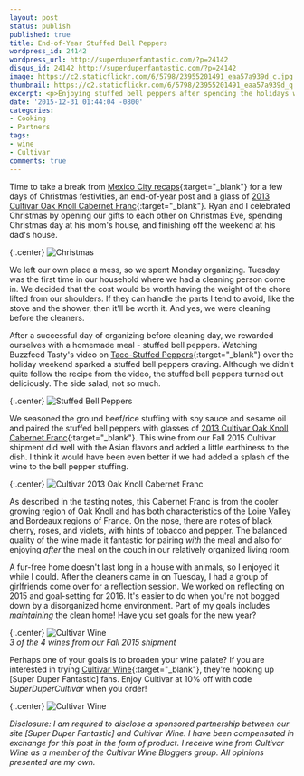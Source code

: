 ```yaml
---
layout: post
status: publish
published: true
title: End-of-Year Stuffed Bell Peppers
wordpress_id: 24142
wordpress_url: http://superduperfantastic.com/?p=24142
disqus_id: 24142 http://superduperfantastic.com/?p=24142
image: https://c2.staticflickr.com/6/5798/23955201491_eaa57a939d_c.jpg
thumbnail: https://c2.staticflickr.com/6/5798/23955201491_eaa57a939d_q.jpg
excerpt: <p>Enjoying stuffed bell peppers after spending the holidays with family, paired with Cultivar Wine's 2013 Oak Knoll Cabernet Franc.</p>
date: '2015-12-31 01:44:04 -0800'
categories:
- Cooking
- Partners
tags:
- wine
- Cultivar
comments: true
---
```

Time to take a break from [Mexico City recaps](http://superduperfantastic.com/tag/mexico-city/){:target="_blank"} for a few days of Christmas festivities, an end-of-year post and a glass of [2013 Cultivar Oak Knoll Cabernet Franc](http://www.cultivarwine.com/product/2013-Oak-Knoll-Cabaernet-Franc?pageID=25B82F39-ECAF-7F18-3D08-2B2C2BD3A915&sortBy=DisplayOrder&maxRows=16&){:target="_blank"}. Ryan and I celebrated Christmas by opening our gifts to each other on Christmas Eve, spending Christmas day at his mom's house, and finishing off the weekend at his dad's house.

{:.center}
![Christmas](https://c2.staticflickr.com/6/5813/23670693949_b52812b8e0_b.jpg)

We left our own place a mess, so we spent Monday organizing. Tuesday was the first time in our household where we had a cleaning person come in. We decided that the cost would be worth having the weight of the chore lifted from our shoulders. If they can handle the parts I tend to avoid, like the stove and the shower, then it'll be worth it.
And yes, we were cleaning before the cleaners.

After a successful day of organizing before cleaning day, we rewarded ourselves with a homemade meal - stuffed bell peppers. Watching Buzzfeed Tasty's video on [Taco-Stuffed Peppers](https://www.facebook.com/buzzfeedtasty/videos/1694744790778163/){:target="_blank"} over the holiday weekend sparked a stuffed bell peppers craving. Although we didn't quite follow the recipe from the video, the stuffed bell peppers turned out deliciously. The side salad, not so much.

{:.center}
![Stuffed Bell Peppers](https://c2.staticflickr.com/6/5798/23955201491_eaa57a939d_c.jpg)

We seasoned the ground beef/rice stuffing with soy sauce and sesame oil and paired the stuffed bell peppers with glasses of [2013 Cultivar Oak Knoll Cabernet Franc](http://www.cultivarwine.com/product/2013-Oak-Knoll-Cabaernet-Franc?pageID=25B82F39-ECAF-7F18-3D08-2B2C2BD3A915&sortBy=DisplayOrder&maxRows=16&){:target="_blank"}. This wine from our Fall 2015 Cultivar shipment did well with the Asian flavors and added a little earthiness to the dish. I think it would have been even better if we had added a splash of the wine to the bell pepper stuffing.

{:.center}
![Cultivar 2013 Oak Knoll Cabernet Franc](https://c2.staticflickr.com/2/1459/24037726645_3aacea6b87_c.jpg)

As described in the tasting notes, this Cabernet Franc is from the cooler growing region of Oak Knoll and has both characteristics of the Loire Valley and Bordeaux regions of France. On the nose, there are notes of black cherry, roses, and violets, with hints of tobacco and pepper. The balanced quality of the wine made it fantastic for pairing _with_ the meal and also for enjoying _after_ the meal on the couch in our relatively organized living room.

A fur-free home doesn't last long in a house with animals, so I enjoyed it while I could. After the cleaners came in on Tuesday, I had a group of girlfriends come over for a reflection session. We worked on reflecting on 2015 and goal-setting for 2016\. It's easier to do when you're not bogged down by a disorganized home environment. Part of my goals includes _maintaining_ the clean home! Have you set goals for the new year?

{:.center}
![Cultivar Wine](https://c2.staticflickr.com/2/1644/23409501004_6ebe55bbec_c.jpg)  
_3 of the 4 wines from our Fall 2015 shipment_

Perhaps one of your goals is to broaden your wine palate? If you are interested in trying [Cultivar Wine](http://cultivarwine.com/){:target="_blank"}, they're hooking up [Super Duper Fantastic] fans. Enjoy Cultivar at 10% off with code _SuperDuperCultivar_ when you order!

{:.center}
![Cultivar Wine](https://c2.staticflickr.com/2/1683/23955193091_df739a9216_c.jpg)

_Disclosure: I am required to disclose a sponsored partnership between our site [Super Duper Fantastic] and Cultivar Wine. I have been compensated in exchange for this post in the form of product. I receive wine from Cultivar Wine as a member of the Cultivar Wine Bloggers group. All opinions presented are my own._